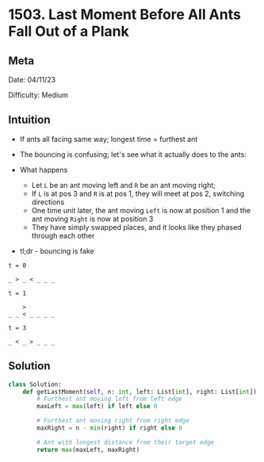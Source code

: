 # 1503. Last Moment Before All Ants Fall Out of a Plank

## Meta
Date: 04/11/23

Difficulty: Medium

## Intuition
- If ants all facing same way; longest time = furthest ant
- The bouncing is confusing; let's see what it actually does to the ants:
- What happens
    - Let `L` be an ant moving left and `R` be an ant moving right;
    - If `L` is at pos 3 and `R` is at pos 1, they will meet at pos 2, switching directions
    - One time unit later, the ant moving `Left` is now at position 1 and the ant moving `Right` is now at position 3
    - They have simply swapped places, and it looks like they phased through each other

- tl;dr - bouncing is fake

```
t = 0 

_ > _ < _ _ _
```
```
t = 1 

    >
_ _ < _ _ _ _
```
```
t = 3 

_ < _ > _ _ _
```

## Solution
```py
class Solution:
    def getLastMoment(self, n: int, left: List[int], right: List[int]) -> int:
        # Furthest ant moving left from left edge
        maxLeft = max(left) if left else 0 

        # Furthest ant moving right from right edge
        maxRight = n - min(right) if right else 0 

        # Ant with longest distance from their target edge
        return max(maxLeft, maxRight) 
```